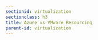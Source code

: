 ```yaml
---
sectionid: virtualization
sectionclass: h3
title: Azure vs VMware Resourcing
parent-id: virtualization
---
```

